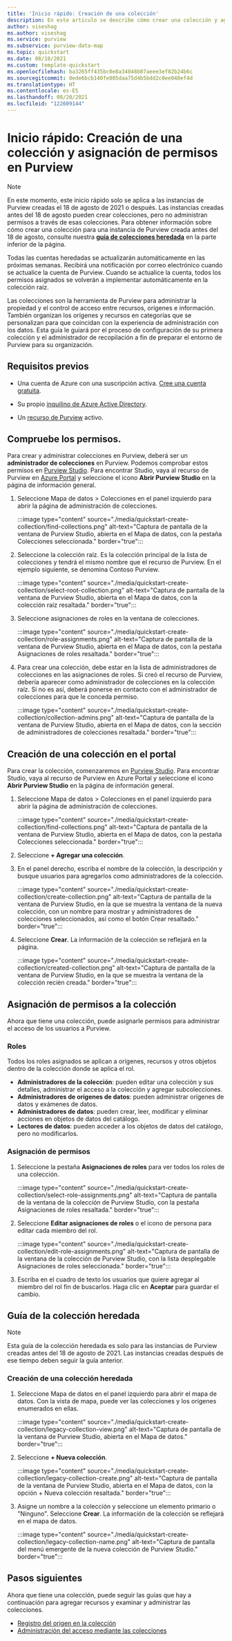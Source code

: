 ```yaml
---
title: 'Inicio rápido: Creación de una colección'
description: En este artículo se describe cómo crear una colección y agregar permisos y orígenes en Azure Purview.
author: viseshag
ms.author: viseshag
ms.service: purview
ms.subservice: purview-data-map
ms.topic: quickstart
ms.date: 08/18/2021
ms.custom: template-quickstart
ms.openlocfilehash: ba3265ff435bc0e8a34048b07aeee3ef82b24b6c
ms.sourcegitcommit: 0ede6bcb140fe805daa75d4b5bdd2c0ee040ef4d
ms.translationtype: HT
ms.contentlocale: es-ES
ms.lasthandoff: 08/20/2021
ms.locfileid: "122609144"
---
```

# <a name="quickstart-create-a-collection-and-assign-permissions-in-purview"></a>Inicio rápido: Creación de una colección y asignación de permisos en Purview

> [!NOTE]
> En este momento, este inicio rápido solo se aplica a las instancias de Purview creadas el 18 de agosto de 2021 o después. Las instancias creadas antes del 18 de agosto pueden crear colecciones, pero no administran permisos a través de esas colecciones. Para obtener información sobre cómo crear una colección para una instancia de Purview creada antes del 18 de agosto, consulte nuestra [**guía de colecciones heredada**](#legacy-collection-guide) en la parte inferior de la página.
> 
> Todas las cuentas heredadas se actualizarán automáticamente en las próximas semanas. Recibirá una notificación por correo electrónico cuando se actualice la cuenta de Purview. Cuando se actualice la cuenta, todos los permisos asignados se volverán a implementar automáticamente en la colección raíz.

Las colecciones son la herramienta de Purview para administrar la propiedad y el control de acceso entre recursos, orígenes e información. También organizan los orígenes y recursos en categorías que se personalizan para que coincidan con la experiencia de administración con los datos. Esta guía le guiará por el proceso de configuración de su primera colección y el administrador de recopilación a fin de preparar el entorno de Purview para su organización.

## <a name="prerequisites"></a>Requisitos previos

* Una cuenta de Azure con una suscripción activa. [Cree una cuenta gratuita](https://azure.microsoft.com/free/?WT.mc_id=A261C142F).

* Su propio [inquilino de Azure Active Directory](../active-directory/fundamentals/active-directory-access-create-new-tenant.md).

* Un [recurso de Purview](create-catalog-portal.md) activo.

## <a name="check-permissions"></a>Compruebe los permisos.

Para crear y administrar colecciones en Purview, deberá ser un **administrador de colecciones** en Purview. Podemos comprobar estos permisos en [Purview Studio](use-purview-studio.md). Para encontrar Studio, vaya al recurso de Purview en [Azure Portal](https://portal.azure.com) y seleccione el icono **Abrir Purview Studio** en la página de información general.

1. Seleccione Mapa de datos > Colecciones en el panel izquierdo para abrir la página de administración de colecciones.

    :::image type="content" source="./media/quickstart-create-collection/find-collections.png" alt-text="Captura de pantalla de la ventana de Purview Studio, abierta en el Mapa de datos, con la pestaña Colecciones seleccionada." border="true":::

1. Seleccione la colección raíz. Es la colección principal de la lista de colecciones y tendrá el mismo nombre que el recurso de Purview. En el ejemplo siguiente, se denomina Contoso Purview.

    :::image type="content" source="./media/quickstart-create-collection/select-root-collection.png" alt-text="Captura de pantalla de la ventana de Purview Studio, abierta en el Mapa de datos, con la colección raíz resaltada." border="true":::

1. Seleccione asignaciones de roles en la ventana de colecciones.

    :::image type="content" source="./media/quickstart-create-collection/role-assignments.png" alt-text="Captura de pantalla de la ventana de Purview Studio, abierta en el Mapa de datos, con la pestaña Asignaciones de roles resaltada." border="true":::

1. Para crear una colección, debe estar en la lista de administradores de colecciones en las asignaciones de roles. Si creó el recurso de Purview, debería aparecer como administrador de colecciones en la colección raíz. Si no es así, deberá ponerse en contacto con el administrador de colecciones para que le conceda permiso.

    :::image type="content" source="./media/quickstart-create-collection/collection-admins.png" alt-text="Captura de pantalla de la ventana de Purview Studio, abierta en el Mapa de datos, con la sección de administradores de colecciones resaltada." border="true":::

## <a name="create-a-collection-in-the-portal"></a>Creación de una colección en el portal

Para crear la colección, comenzaremos en [Purview Studio](use-purview-studio.md). Para encontrar Studio, vaya al recurso de Purview en Azure Portal y seleccione el icono **Abrir Purview Studio** en la página de información general.

1. Seleccione Mapa de datos > Colecciones en el panel izquierdo para abrir la página de administración de colecciones.

    :::image type="content" source="./media/quickstart-create-collection/find-collections.png" alt-text="Captura de pantalla de la ventana de Purview Studio, abierta en el Mapa de datos, con la pestaña Colecciones seleccionada." border="true":::

1. Seleccione **+ Agregar una colección**.
1. En el panel derecho, escriba el nombre de la colección, la descripción y busque usuarios para agregarlos como administradores de la colección.

    :::image type="content" source="./media/quickstart-create-collection/create-collection.png" alt-text="Captura de pantalla de la ventana de Purview Studio, en la que se muestra la ventana de la nueva colección, con un nombre para mostrar y administradores de colecciones seleccionados, así como el botón Crear resaltado." border="true":::

1. Seleccione **Crear**. La información de la colección se reflejará en la página.

    :::image type="content" source="./media/quickstart-create-collection/created-collection.png" alt-text="Captura de pantalla de la ventana de Purview Studio, en la que se muestra la ventana de la colección recién creada." border="true":::

## <a name="assign-permissions-to-collection"></a>Asignación de permisos a la colección

Ahora que tiene una colección, puede asignarle permisos para administrar el acceso de los usuarios a Purview.

### <a name="roles"></a>Roles

Todos los roles asignados se aplican a orígenes, recursos y otros objetos dentro de la colección donde se aplica el rol.

* **Administradores de la colección**: pueden editar una colección y sus detalles, administrar el acceso a la colección y agregar subcolecciones.
* **Administradores de orígenes de datos**: pueden administrar orígenes de datos y exámenes de datos.
* **Administradores de datos**: pueden crear, leer, modificar y eliminar acciones en objetos de datos del catálogo.
* **Lectores de datos**: pueden acceder a los objetos de datos del catálogo, pero no modificarlos.

### <a name="assign-permissions"></a>Asignación de permisos

1. Seleccione la pestaña **Asignaciones de roles** para ver todos los roles de una colección.

    :::image type="content" source="./media/quickstart-create-collection/select-role-assignments.png" alt-text="Captura de pantalla de la ventana de la colección de Purview Studio, con la pestaña Asignaciones de roles resaltada." border="true":::

1. Seleccione **Editar asignaciones de roles** o el icono de persona para editar cada miembro del rol.

    :::image type="content" source="./media/quickstart-create-collection/edit-role-assignments.png" alt-text="Captura de pantalla de la ventana de la colección de Purview Studio, con la lista desplegable Asignaciones de roles seleccionada." border="true":::

1. Escriba en el cuadro de texto los usuarios que quiere agregar al miembro del rol fin de buscarlos. Haga clic en **Aceptar** para guardar el cambio.

## <a name="legacy-collection-guide"></a>Guía de la colección heredada

> [!NOTE]
> Esta guía de la colección heredada es solo para las instancias de Purview creadas antes del 18 de agosto de 2021. Las instancias creadas después de ese tiempo deben seguir la guía anterior.

### <a name="create-a-legacy-collection"></a>Creación de una colección heredada

1. Seleccione Mapa de datos en el panel izquierdo para abrir el mapa de datos. Con la vista de mapa, puede ver las colecciones y los orígenes enumerados en ellas.

    :::image type="content" source="./media/quickstart-create-collection/legacy-collection-view.png" alt-text="Captura de pantalla de la ventana de Purview Studio, abierta en el Mapa de datos." border="true":::

1. Seleccione **+ Nueva colección**.

    :::image type="content" source="./media/quickstart-create-collection/legacy-collection-create.png" alt-text="Captura de pantalla de la ventana de Purview Studio, abierta en el Mapa de datos, con la opción + Nueva colección resaltada." border="true":::

1. Asigne un nombre a la colección y seleccione un elemento primario o "Ninguno". Seleccione **Crear**. La información de la colección se reflejará en el mapa de datos.

    :::image type="content" source="./media/quickstart-create-collection/legacy-collection-name.png" alt-text="Captura de pantalla del menú emergente de la nueva colección de Purview Studio." border="true":::

## <a name="next-steps"></a>Pasos siguientes

Ahora que tiene una colección, puede seguir las guías que hay a continuación para agregar recursos y examinar y administrar las colecciones.

* [Registro del origen en la colección](how-to-create-and-manage-collections.md#register-source-to-a-collection)
* [Administración del acceso mediante las colecciones](how-to-create-and-manage-collections.md#add-roles-and-restrict-access-through-collections)
